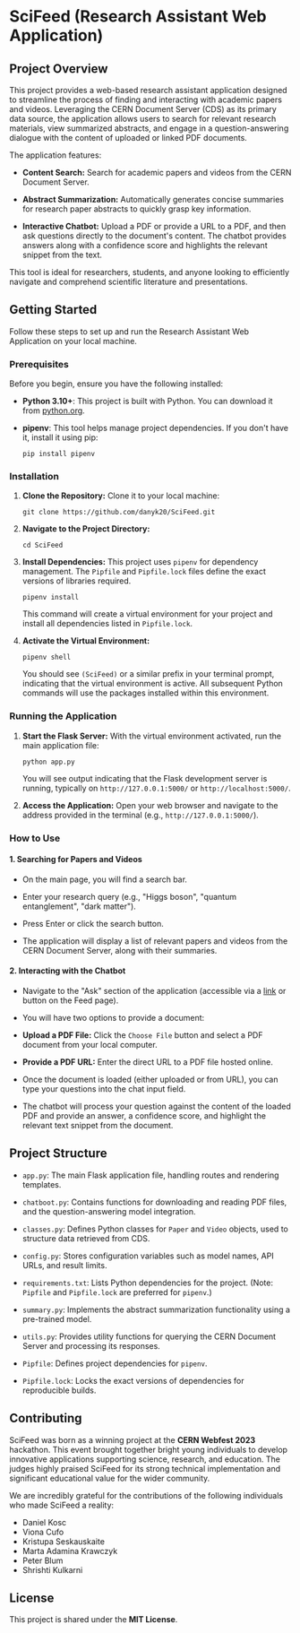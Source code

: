 # SciFeed (Research Assistant Web Application)

## Project Overview

This project provides a web-based research assistant application designed to streamline the process of finding and
interacting with academic papers and videos. Leveraging the CERN Document Server (CDS) as its primary data source, the
application allows users to search for relevant research materials, view summarized abstracts, and engage in a
question-answering dialogue with the content of uploaded or linked PDF documents.

The application features:

* **Content Search:** Search for academic papers and videos from the CERN Document Server.

* **Abstract Summarization:** Automatically generates concise summaries for research paper abstracts to quickly grasp
  key information.

* **Interactive Chatbot:** Upload a PDF or provide a URL to a PDF, and then ask questions directly to the document's
  content. The chatbot provides answers along with a confidence score and highlights the relevant snippet from the text.

This tool is ideal for researchers, students, and anyone looking to efficiently navigate and comprehend scientific
literature and presentations.

## Getting Started

Follow these steps to set up and run the Research Assistant Web Application on your local machine.

### Prerequisites

Before you begin, ensure you have the following installed:

* **Python 3.10+**: This project is built with Python. You can download it
  from [python.org](https://www.python.org/downloads/).

* **pipenv**: This tool helps manage project dependencies. If you don't have it, install it using pip:

    ```shell
    pip install pipenv
    ```

### Installation

1. **Clone the Repository:**
   Clone it to your local machine:
   ```shell
   git clone https://github.com/danyk20/SciFeed.git
   ```

2. **Navigate to the Project Directory:**

   ```shell
   cd SciFeed
   ```
3. **Install Dependencies:**
   This project uses `pipenv` for dependency management. The `Pipfile` and `Pipfile.lock` files define the exact
   versions of libraries required.

   ```shell
   pipenv install
   ```
   This command will create a virtual environment for your project and install all dependencies listed in
   `Pipfile.lock`.

4. **Activate the Virtual Environment:**
   ```shell
   pipenv shell
   ```

   You should see `(SciFeed)` or a similar prefix in your terminal prompt, indicating that the virtual
   environment is active. All subsequent Python commands will use the packages installed within this environment.

### Running the Application

1. **Start the Flask Server:**
   With the virtual environment activated, run the main application file:
   ```shell
   python app.py
   ```
   You will see output indicating that the Flask development server is running, typically on `http://127.0.0.1:5000/` or
   `http://localhost:5000/`.

2. **Access the Application:**
   Open your web browser and navigate to the address provided in the terminal (e.g., `http://127.0.0.1:5000/`).

### How to Use

#### 1. Searching for Papers and Videos

* On the main page, you will find a search bar.

* Enter your research query (e.g., "Higgs boson", "quantum entanglement", "dark matter").

* Press Enter or click the search button.

* The application will display a list of relevant papers and videos from the CERN Document Server, along with their
  summaries.

#### 2. Interacting with the Chatbot

* Navigate to the "Ask" section of the application (accessible via a [link](http://127.0.0.1:5000/ask) or button on the
  Feed page).

* You will have two options to provide a document:

* **Upload a PDF File:** Click the `Choose File` button and select a PDF document from your local computer.

* **Provide a PDF URL:** Enter the direct URL to a PDF file hosted online.

* Once the document is loaded (either uploaded or from URL), you can type your questions into the chat input field.

* The chatbot will process your question against the content of the loaded PDF and provide an answer, a confidence
  score, and highlight the relevant text snippet from the document.

## Project Structure

* `app.py`: The main Flask application file, handling routes and rendering templates.

* `chatboot.py`: Contains functions for downloading and reading PDF files, and the question-answering model integration.

* `classes.py`: Defines Python classes for `Paper` and `Video` objects, used to structure data retrieved from CDS.

* `config.py`: Stores configuration variables such as model names, API URLs, and result limits.

* `requirements.txt`: Lists Python dependencies for the project. (Note: `Pipfile` and `Pipfile.lock` are preferred for
  `pipenv`.)

* `summary.py`: Implements the abstract summarization functionality using a pre-trained model.

* `utils.py`: Provides utility functions for querying the CERN Document Server and processing its responses.

* `Pipfile`: Defines project dependencies for `pipenv`.

* `Pipfile.lock`: Locks the exact versions of dependencies for reproducible builds.

## Contributing

SciFeed was born as a winning project at the **CERN Webfest 2023** hackathon. This event brought together bright young
individuals to develop innovative applications supporting science, research, and education. The judges highly praised
SciFeed for its strong technical implementation and significant educational value for the wider community.

We are incredibly grateful for the contributions of the following individuals who made SciFeed a reality:

- Daniel Kosc
- Viona Cufo 
- Kristupa Seskauskaite
- Marta Adamina Krawczyk 
- Peter Blum
- Shrishti Kulkarni


## License

This project is shared under the **MIT License**.